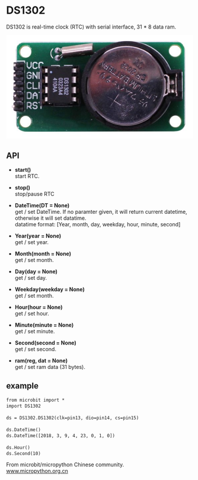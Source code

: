 # DS1302

DS1302 is real-time clock (RTC) with serial interface, 31 * 8 data ram.

![](ds1302.jpg)


## API

* **start()**  
start RTC.  

* **stop()**  
stop/pause RTC

* **DateTime(DT = None)**  
get / set DateTime. If no paramter given, it will return current datetime, otherwise it will set datatime.  
datatime format: [Year, month, day, weekday, hour, minute, second]

* **Year(year = None)**  
get / set year.  

* **Month(month = None)**  
get / set month.  

* **Day(day = None)**  
get / set day.  

* **Weekday(weekday = None)**  
get / set month.  

* **Hour(hour = None)**  
get / set hour.  

* **Minute(minute = None)**  
get / set minute.  

* **Second(second = None)**  
get / set second.  

* **ram(reg, dat = None)**  
get / set ram data (31 bytes).  


## example

```
from microbit import *
import DS1302

ds = DS1302.DS1302(clk=pin13, dio=pin14, cs=pin15)

ds.DateTime()
ds.DateTime([2018, 3, 9, 4, 23, 0, 1, 0])

ds.Hour()
ds.Second(10)
```

From microbit/micropython Chinese community.  
www.micropython.org.cn
